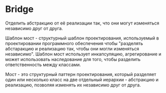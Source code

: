 # Bridge


Отделить абстракцию от её реализации так, что они могут изменяться независимо друг от друга.


Шаблон мост - структурный шаблон проектирования, используемый в проектировании программного
обеспечения чтобы "разделять абстаракцию и реализацию так, чтобы они могли изменяться независимо".
Шаблон мост использует инкапсуляцию, агрегирование и может использовать наследование
для того, чтобы разделить ответственность между классами.

Мост - это структурный паттерн проектирования, который разделяет один или несколько
класс на две отдельный иерархии - абстракцию и реализацию, позволяя изменять их
независимо друг от друга.




